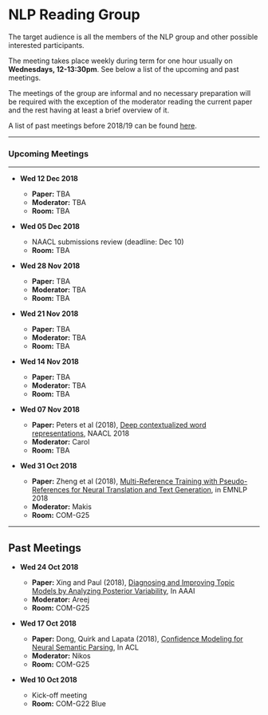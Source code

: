 # NLP Reading Group

The target audience is all the members of the NLP group and other possible interested participants.

The meeting takes place weekly during term for one hour usually on **Wednesdays, 12-13:30pm**. See below a list of the upcoming and past meetings.

The meetings of the group are informal and no necessary preparation will be required with the exception of the moderator reading the current paper and the rest having at least a brief overview of it.

A list of past meetings before 2018/19 can be found [here](https://www.sheffield.ac.uk/dcs/research/groups/nlp#tab05).


---

### Upcoming Meetings

---

* **Wed 12 Dec 2018**
	
	 - **Paper:** TBA
	 - **Moderator:** TBA
	 - **Room:** TBA


*  **Wed 05 Dec 2018**
	
	- NAACL submissions review (deadline: Dec 10)
	- **Room:** TBA 


* **Wed 28 Nov 2018**
	
	- **Paper:** TBA
	- **Moderator:** TBA
	- **Room:** TBA


* **Wed 21 Nov 2018**
	
	- **Paper:** TBA
	- **Moderator:** TBA
	- **Room:** TBA


* **Wed 14 Nov 2018**
	
	- **Paper:** TBA
	- **Moderator:** TBA
	- **Room:** TBA


* **Wed 07 Nov 2018**
	
	- **Paper:** Peters et al (2018), [Deep contextualized word representations](http://aclweb.org/anthology/N18-1202), NAACL 2018
	- **Moderator:** Carol
	- **Room:** TBA


* **Wed 31 Oct 2018**
	
	- **Paper:** Zheng et al (2018), [Multi-Reference Training with Pseudo-References for Neural Translation and Text Generation](https://arxiv.org/pdf/1808.09564.pdf), in EMNLP 2018
	- **Moderator:** Makis
	- **Room:** COM-G25

-----

Past Meetings
---------------


* **Wed 24 Oct 2018** 
	
	- **Paper:** Xing and Paul (2018), [Diagnosing and Improving Topic Models by Analyzing Posterior Variability](https://www.aaai.org/ocs/index.php/AAAI/AAAI18/paper/view/16213/16168), In AAAI
	- **Moderator:** Areej
	- **Room:** COM-G25




* **Wed 17 Oct 2018**
	
	- **Paper:** Dong, Quirk and Lapata (2018), [Confidence Modeling for Neural Semantic Parsing](https://arxiv.org/pdf/1805.04604.pdf), In ACL
	- **Moderator:** Nikos
	- **Room:** COM-G25



* **Wed 10 Oct 2018**
	
	- Kick-off meeting 
	- **Room:** COM-G22 Blue









